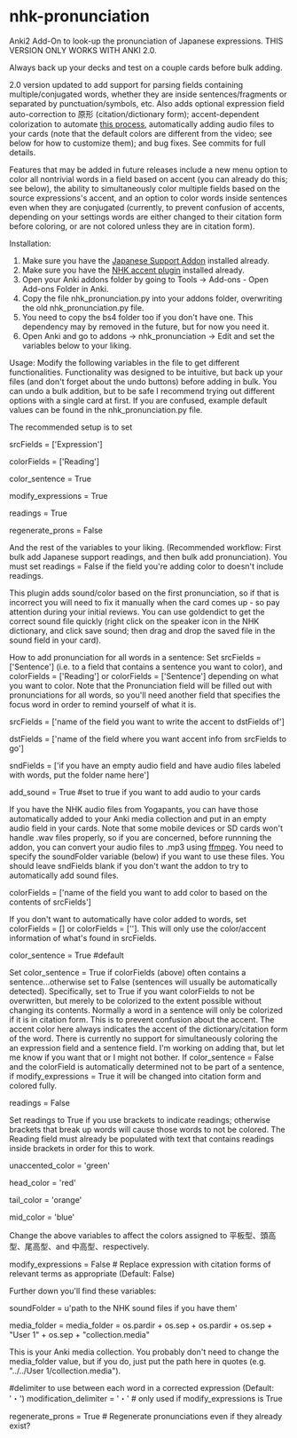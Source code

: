 # nhk-pronunciation
Anki2 Add-On to look-up the pronunciation of Japanese expressions. THIS VERSION ONLY WORKS WITH ANKI 2.0.

Always back up your decks and test on a couple cards before bulk adding.

2.0 version updated to add support for parsing fields containing multiple/conjugated words, 
whether they are inside sentences/fragments or separated by punctuation/symbols, etc. Also adds optional expression field auto-correction to 原形 (citation/dictionary form); accent-dependent colorization to automate [this process](https://www.youtube.com/watch?v=cy7GvwI7uV8&t=4m10s), automatically adding audio files to your cards (note that the default colors are different from the video; see below for how to customize them); and bug fixes. See commits for full details.

Features that may be added in future releases include a new menu option to color all nontrivial words in a field based on accent (you can already do this; see below), the ability to simultaneously color multiple fields based on the source expressions's accent, and an option to color words inside sentences even when they are conjugated (currently, to prevent confusion of accents, depending on your settings words are either changed to their citation form before coloring, or are not colored unless they are in citation form).

Installation:
1. Make sure you have the [Japanese Support Addon](https://ankiweb.net/shared/info/3918629684) installed already.
2. Make sure you have the [NHK accent plugin](https://ankiweb.net/shared/info/932119536) installed already.
3. Open your Anki addons folder by going to Tools -> Add-ons - Open Add-ons Folder in Anki.
4. Copy the file nhk_pronunciation.py into your addons folder, overwriting the old nhk_pronunciation.py file.
5. You need to copy the bs4 folder too if you don't have one. This dependency may by removed in the future, but for now you need it.
6. Open Anki and go to addons -> nhk_pronunciation -> Edit and set the variables below to your liking.

Usage:
Modify the following variables in the file to get different functionalities. Functionality was designed to be intuitive, but back up your files (and don't forget about the undo buttons) before adding in bulk. You can undo a bulk addition, but to be safe I recommend trying out different options with a single card at first. If you are confused, example default values can be found in the nhk_pronunciation.py file.

The recommended setup is to set 

srcFields = ['Expression']

colorFields = ['Reading'] 

color_sentence = True 

modify_expressions = True 

readings = True 

regenerate_prons = False

And the rest of the variables to your liking. (Recommended workflow: First bulk add Japanese support readings, and then bulk add pronunciation). You must set readings = False if the field you're adding color to doesn't include readings.

This plugin adds sound/color based on the first pronunciation, so if that is incorrect you will need to fix it manually when the card comes up - so pay attention during your initial reviews. You can use goldendict to get the correct sound file quickly (right click on the speaker icon in the NHK dictionary, and click save sound; then drag and drop the saved file in the sound field in your card).

How to add pronunciation for all words in a sentence: Set srcFields = ['Sentence'] (i.e. to a field that contains a sentence you want to color), and colorFields = ['Reading'] or colorFields = ['Sentence'] depending on what you want to color. Note that the Pronunciation field will be filled out with pronunciations for all words, so you'll need another field that specifies the focus word in order to remind yourself of what it is. 

srcFields = ['name of the field you want to write the accent to dstFields of']    

dstFields = ['name of the field where you want accent info from srcFields to go']

sndFields = ['if you have an empty audio field and have audio files labeled with words, put the folder name here']

add_sound = True #set to true if you want to add audio to your cards

If you have the NHK audio files from Yogapants, you can have those automatically added to your Anki media collection and put in an empty audio field in your cards. Note that some mobile devices or SD cards won't handle .wav files properly, so if you are concerned, before runnning the addon, you can convert your audio files to .mp3 using [ffmpeg](http://ffmpeg.org/ffmpeg.html#Video-and-Audio-file-format-conversion). You need to specify the soundFolder variable (below) if you want to use these files. You should leave sndFields blank if you don't want the addon to try to automatically add sound files.

colorFields = ['name of the field you want to add color to based on the contents of srcFields']

If you don't want to automatically have color added to words, set colorFields = [] or colorFields = ['']. This will only use the color/accent information of what's found in srcFields.

color_sentence = True #default

Set color_sentence = True if colorFields (above) often contains a sentence...otherwise set to False (sentences will usually be automatically detected). Specifically, set to True if you want colorFields to not be overwritten, but merely to be colorized to the extent possible without changing its contents. Normally a word in a sentence will only be colorized if it is in citation form. This is to prevent confusion about the accent. The accent color here always indicates the accent of the dictionary/citation form of the word. There is currently no support for simultaneously coloring the an expression field and a sentence field. I'm working on adding that, but let me know if you want that or I might not bother. If color_sentence = False and the colorField is automatically determined not to be part of a sentence, if modify_expressions = True it will be changed into citation form and colored fully.

readings = False

Set readings to True if you use brackets to indicate readings; otherwise brackets that break up words will cause those words to not be colored. The Reading field must already be populated with text that contains readings inside brackets in order for this to work.


unaccented_color = 'green'

head_color = 'red'

tail_color = 'orange'

mid_color = 'blue'

Change the above variables to affect the colors assigned to 平板型、頭高型、尾高型、and 中高型、respectively.


modify_expressions = False # Replace expression with citation forms of relevant terms as appropriate (Default: False)

Further down you'll find these variables:

soundFolder = u'path to the NHK sound files if you have them'

media_folder = media_folder = os.pardir + os.sep + os.pardir + os.sep + "User 1" + os.sep + "collection.media"

This is your Anki media collection. You probably don't need to change the media_folder value, but if you do, just put the path here in quotes (e.g. "../../User 1/collection.media").

#delimiter to use between each word in a corrected expression (Default: '・')
modification_delimiter = '・' # only used if modify_expressions is True

regenerate_prons = True # Regenerate pronunciations even if they already exist?
